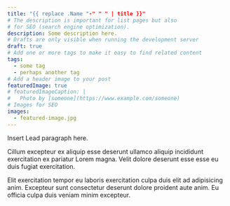```yaml
---
title: "{{ replace .Name "-" " " | title }}"
# The description is important for list pages but also
# for SEO (search engine optimization).
description: Some description here.
# Drafts are only visible when running the development server
draft: true
# Add one or more tags to make it easy to find related content 
tags:
  - some tag
  - perhaps another tag
# Add a header image to your post
featuredImage: true
# featuredImageCaption: |
#   Photo by [someone](https://www.example.com/someone)
# Images for SEO
images:
  - featured-image.jpg
---
```


<p class="lead">Insert Lead paragraph here.</p>

Cillum excepteur ex aliquip esse deserunt ullamco aliquip incididunt
exercitation ex pariatur Lorem magna. Velit dolore deserunt esse esse eu duis
fugiat exercitation.

Elit exercitation tempor eu laboris exercitation culpa duis elit ad adipisicing
anim. Excepteur sunt consectetur deserunt dolore proident aute anim. Eu officia
culpa duis veniam minim excepteur.

